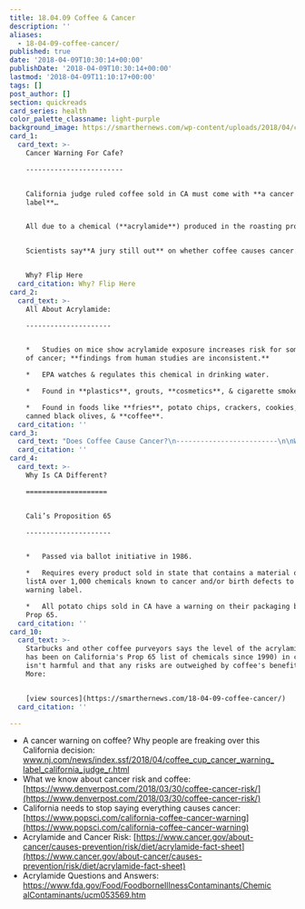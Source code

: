 ```yaml
---
title: 18.04.09 Coffee & Cancer
description: ''
aliases:
  - 18-04-09-coffee-cancer/
published: true
date: '2018-04-09T10:30:14+00:00'
publishDate: '2018-04-09T10:30:14+00:00'
lastmod: '2018-04-09T11:10:17+00:00'
tags: []
post_author: []
section: quickreads
card_series: health
color_palette_classname: light-purple
background_image: https://smarthernews.com/wp-content/uploads/2018/04/coffee-1576552_1920.jpg
card_1:
  card_text: >-
    Cancer Warning For Cafe?

    ------------------------


    California judge ruled coffee sold in CA must come with **a cancer warning
    label**…


    All due to a chemical (**acrylamide**) produced in the roasting process


    Scientists say**A jury still out** on whether coffee causes cancer.


    Why? Flip Here
  card_citation: Why? Flip Here
card_2:
  card_text: >-
    All About Acrylamide:

    ---------------------


    *   Studies on mice show acrylamide exposure increases risk for some types
    of cancer; **findings from human studies are inconsistent.**

    *   EPA watches & regulates this chemical in drinking water.

    *   Found in **plastics**, grouts, **cosmetics**, & cigarette smoke.

    *   Found in foods like **fries**, potato chips, crackers, cookies, cereals,
    canned black olives, & **coffee**.
  card_citation: ''
card_3:
  card_text: "Does Coffee Cause Cancer?\n-------------------------\n\nWorld Health Organization (WHO) studies indicate coffee is unlikely to cause certain cancers and lower the risk of others.\n\nIn 2016, the WHO’s cancer unitA moved coffee off the ‘possible carcinogen’ list, but says evidence is insufficient to rule out any possible role."
  card_citation: ''
card_4:
  card_text: >-
    Why Is CA Different?

    ====================


    Cali’s Proposition 65

    ---------------------


    *   Passed via ballot initiative in 1986.

    *   Requires every product sold in state that contains a material onA a
    listA over 1,000 chemicals known to cancer and/or birth defects to include a
    warning label.

    *   All potato chips sold in CA have a warning on their packaging because of
    Prop 65.
  card_citation: ''
card_10:
  card_text: >-
    Starbucks and other coffee purveyors says the level of the acrylamide (which
    has been on California's Prop 65 list of chemicals since 1990) in coffee
    isn't harmful and that any risks are outweighed by coffee's benefits. Read
    More:


    [view sources](https://smarthernews.com/18-04-09-coffee-cancer/)
  card_citation: ''

---
```

*   A cancer warning on coffee? Why people are freaking over this California decision: [www.nj.com/news/index.ssf/2018/04/coffee_cup_cancer_warning_ label_california_judge_r.html](http://www.nj.com/news/index.ssf/2018/04/coffee_cup_cancer_warning_)
*   What we know about cancer risk and coffee: [https://www.denverpost.com/2018/03/30/coffee-cancer-risk/](https://www.denverpost.com/2018/03/30/coffee-cancer-risk/)
*   California needs to stop saying everything causes cancer: [https://www.popsci.com/california-coffee-cancer-warning](https://www.popsci.com/california-coffee-cancer-warning)
*   Acrylamide and Cancer Risk: [https://www.cancer.gov/about-cancer/causes-prevention/risk/diet/acrylamide-fact-sheet](https://www.cancer.gov/about-cancer/causes-prevention/risk/diet/acrylamide-fact-sheet)
*   Acrylamide Questions and Answers: [https://www.fda.gov/Food/FoodborneIllnessContaminants/Chemic alContaminants/ucm053569.htm](https://www.fda.gov/Food/FoodborneIllnessContaminants/Chemic)